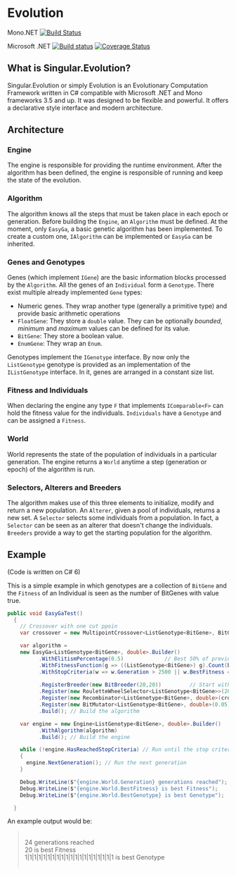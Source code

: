 # Evolution

Mono.NET [![Build Status](https://travis-ci.org/bgarate/Evolution.svg?branch=master)](https://travis-ci.org/bgarate/Evolution)

Microsoft .NET [![Build status](https://ci.appveyor.com/api/projects/status/uhabegnl9qrlo2ma?svg=true)](https://ci.appveyor.com/project/bgarate/evolution) [![Coverage Status](https://coveralls.io/repos/github/bgarate/Evolution/badge.svg?branch=master)](https://coveralls.io/github/bgarate/Evolution?branch=master)

## What is Singular.Evolution?

Singular.Evolution or simply Evolution is an Evolutionary Computation Framework written in C# compatible with Microsoft .NET and Mono frameworks 3.5 and up. It was designed to be flexible and powerful. It offers a declarative style interface and modern architecture.

## Architecture

### Engine

The engine is responsible for providing the runtime environment. After the algorithm has been defined, the engine is responsible of running and keep the state of the evolution.

### Algorithm

The algorithm knows all the steps that must be taken place in each epoch or generation. Before building the `Engine`, an `Algorithm` must be defined. At the moment, only `EasyGa`, a basic genetic algorithm has been implemented. To create a custom one, `IAlgorithm` can be implemented or `EasyGa` can be inherited.

### Genes and Genotypes

Genes (which implement `IGene`) are the basic information blocks processed by the `Algorithm`. All the genes of an `Individual` form a `Genotype`. There exist multiple already implemented `Gene` types:

* Numeric genes. They wrap another type (generally a primitive type) and provide basic arithmetic operations
 * `FloatGene`: They store a `double` value. They can be optionally *bounded*, *minimum* and *maximum* values can be defined for its value.
 * `BitGene`: They store a boolean value.
* `EnumGene`: They wrap an `Enum`.

Genotypes implement the `IGenotype` interface. By now only the `ListGenotype` genotype is provided as an implementation of the `IListGenotype` interface. In it, genes are arranged in a constant size list.

### Fitness and Individuals

When declaring the engine any type `F` that implements `IComparable<F>` can hold the fitness value for the individuals. `Individuals` have a `Genotype` and can be assigned a `Fitness`.

### World

World represents the state of the population of individuals in a particular generation. The engine returns a `World` anytime a step (generation or epoch) of the algorithm is run.

### Selectors, Alterers and Breeders

The algorithm makes use of this three elements to initialize, modify and return a new population. An `Alterer`, given a pool of individuals, returns a new set. A `Selector` selects some individuals from a population. In fact, a `Selector` can be seen as an alterer that doesn't change the individuals. `Breeders` provide a way to get the starting population for the algorithm.

## Example
(Code is written on C# 6)

This is a simple example in which genotypes are a collection of `BitGene` and the `Fitness` of an Individual is seen as the number of BitGenes with value true.

````c#
public void EasyGaTest()
  {
    // Crossover with one cut ppoin 
    var crossover = new MultipointCrossover<ListGenotype<BitGene>, BitGene, double>(1);

    var algorithm =
    new EasyGa<ListGenotype<BitGene>, double>.Builder()
          .WithElitismPercentage(0.5)             // Best 50% of previous population remains
          .WithFitnessFunction(g => ((ListGenotype<BitGene>) g).Count(b => b.Value))  // Fitness is # of Genes with value 'true'
          .WithStopCriteria(w => w.Generation > 2500 || w.BestFitness == 20) // Stop if I reach a Genotype full of genes with value 'true'
                                                                            // or generation 2501
          .RegisterBreeder(new BitBreeder(20,20))         // Start with 20 individuals with 20 BitGenes
          .Register(new RouletteWheelSelector<ListGenotype<BitGene>>(20)) // Select 20 individuals with RouletteWheelSelector (Fitness Proportionate Selection)
          .Register(new Recombinator<ListGenotype<BitGene>, double>(crossover, 2, 10)) // Apply the crossover operation 10 times taking two parents each time
          .Register(new BitMutator<ListGenotype<BitGene>, double>(0.05)) // Mutation with a 5% probability over all population's genes
          .Build(); // Build the algorithm

    var engine = new Engine<ListGenotype<BitGene>, double>.Builder()
          .WithAlgorithm(algorithm)
          .Build(); // Build the engine

    while (!engine.HasReachedStopCriteria) // Run until the stop criteria is met
    {
      engine.NextGeneration(); // Run the next generation
    }

    Debug.WriteLine($"{engine.World.Generation} generations reached");
    Debug.WriteLine($"{engine.World.BestFitness} is best Fitness");
    Debug.WriteLine($"{engine.World.BestGenotype} is best Genotype");

  }
````

An example output would be:

> &nbsp;</br>
> 24 generations reached</br>
> 20 is best Fitness</br>
> 1|1|1|1|1|1|1|1|1|1|1|1|1|1|1|1|1|1|1|1 is best Genotype</br>
> &nbsp;
